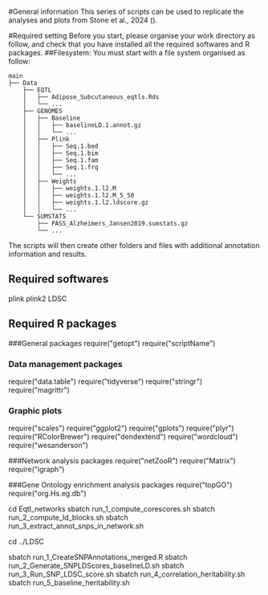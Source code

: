 #General information
This series of scripts can be used to replicate the analyses and plots from Stone et al., 2024 ().

#Required setting
Before you start, please organise your work directory as follow, and check that you have installed all the required softwares and R packages.
##Filesystem:
You must start with a file system organised as follow:
```
main
├── Data
    ├── EQTL
    │   ├── Adipose_Subcutaneous_eqtls.Rds
    │   └── ...
    ├── GENOMES
    │   ├── Baseline
    │   │   ├── baselineLD.1.annot.gz
    │   │   └── ...
    │   ├── Plink
    │   │   ├── Seq.1.bed
    │   │   ├── Seq.1.bim
    │   │   ├── Seq.1.fam
    │   │   ├── Seq.1.frq
    │   │   └── ...
    │   ├── Weights
    │   │   ├── weights.1.l2.M
    │   │   ├── weights.1.l2.M_5_50
    │   │   ├── weights.1.l2.ldscore.gz
    │   │   └── ...
    └── SUMSTATS
        ├── PASS_Alzheimers_Jansen2019.sumstats.gz
        └── ...
```

The scripts will then create other folders and files with additional annotation information and results.

## Required softwares
plink
plink2
LDSC

## Required R packages
###General packages
require("getopt")
require("scriptName")

### Data management packages
require("data.table")
require("tidyverse")
require("stringr")
require("magrittr")

### Graphic plots
require("scales")
require("ggplot2")
require("gplots")
require("plyr")
require("RColorBrewer")
require("dendextend")
require("wordcloud")
require("wesanderson")

###Network analysis packages
require("netZooR")
require("Matrix")
require("igraph")


###Gene Ontology enrichment analysis packages
require("topGO")
require("org.Hs.eg.db")

cd Eqtl_networks
sbatch run_1_compute_corescores.sh
sbatch run_2_compute_ld_blocks.sh
sbatch run_3_extract_annot_snps_in_network.sh

cd ../LDSC

sbatch run_1_CreateSNPAnnotations_merged.R
sbatch run_2_Generate_SNPLDScores_baselineLD.sh
sbatch run_3_Run_SNP_LDSC_score.sh
sbatch run_4_correlation_heritability.sh
sbatch run_5_baseline_heritability.sh
